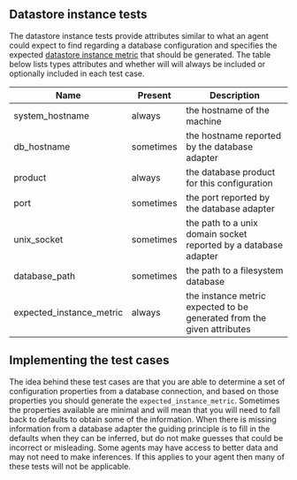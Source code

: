 ## Datastore instance tests

The datastore instance tests provide attributes similar to what an agent could expect to find regarding a database configuration and specifies the expected [datastore instance metric](https://source.datanerd.us/agents/agent-specs/blob/master/Datastore-Metrics-PORTED.md#datastore-metric-namespace) that should be generated. The table below lists types attributes and whether will will always be included or optionally included in each test case.

| Name                     | Present   | Description                                                            |
| ------------------------ | --------- | ---------------------------------------------------------------------- |
| system_hostname          | always    | the hostname of the machine                                            |
| db_hostname              | sometimes | the hostname reported by the database adapter                          |
| product                  | always    | the database product for this configuration                            |
| port                     | sometimes | the port reported by the database adapter                              |
| unix_socket              | sometimes | the path to a unix domain socket reported by a database adapter        |
| database_path            | sometimes | the path to a filesystem database                                      |
| expected_instance_metric | always    | the instance metric expected to be generated from the given attributes |

## Implementing the test cases

The idea behind these test cases are that you are able to determine a set of configuration properties from a database connection, and based on those properties you should generate the `expected_instance_metric`. Sometimes the properties available are minimal and will mean that you will need to fall back to defaults to obtain some of the information. When there is missing information from a database adapter the guiding principle is to fill in the defaults when they can be inferred, but do not make guesses that could be incorrect or misleading. Some agents may have access to better data and may not need to make inferences. If this applies to your agent then many of these tests will not be applicable.

